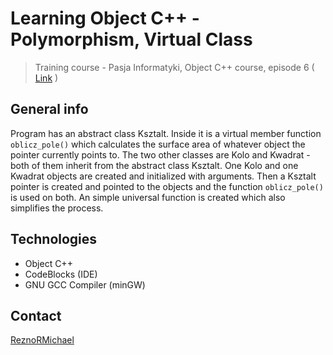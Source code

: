 # Learning Object C++ - Polymorphism, Virtual Class
> Training course - Pasja Informatyki, Object C++ course, episode 6 ( [Link](https://www.youtube.com/watch?v=9hGPe6BnTY4) )

## General info
Program has an abstract class Ksztalt. Inside it is a virtual member function `oblicz_pole()` which calculates the surface area of whatever object the pointer currently points to. The two other classes are Kolo and Kwadrat - both of them inherit from the abstract class Ksztalt. One Kolo and one Kwadrat objects are created and initialized with arguments. Then a Ksztalt pointer is created and pointed to the objects and the function `oblicz_pole()` is used on both. An simple universal function is created which also simplifies the process.

## Technologies
* Object C++
* CodeBlocks (IDE)
* GNU GCC Compiler (minGW)

## Contact
[ReznoRMichael](https://github.com/ReznoRMichael)